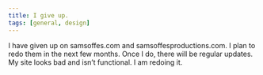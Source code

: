 ```yaml
---
title: I give up.
tags: [general, design]
---
```


I have given up on samsoffes.com and samsoffesproductions.com. I plan to redo them in the next few months. Once I do, there will be regular updates. My site looks bad and isn’t functional. I am redoing it.
